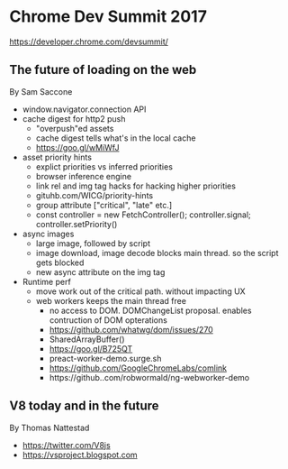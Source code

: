 # Chrome Dev Summit 2017
https://developer.chrome.com/devsummit/

## The future of loading on the web
By Sam Saccone

* window.navigator.connection API
* cache digest for http2 push
    * "overpush"ed assets
    * cache digest tells what's in the local cache
    * https://goo.gl/wMiWfJ
* asset priority hints
    * explict priorities vs inferred priorities
    * browser inference engine
    * link rel and img tag hacks for hacking higher priorities
    * gituhb.com/WICG/priority-hints
    * group attribute ["critical", "late" etc.]
    * const controller = new FetchController(); controller.signal; controller.setPriority()
* async images
    * large image, followed by script
    * image download, image decode blocks main thread. so the script gets blocked
    * new async attribute on the img tag
* Runtime perf
    * move work out of the critical path. without impacting UX
    * web workers keeps the main thread free
        * no access to DOM. DOMChangeList proposal. enables contruction of DOM opterations
        * https://github.com/whatwg/dom/issues/270
        * SharedArrayBuffer()
        * https://goo.gl/B725QT
        * preact-worker-demo.surge.sh
        * https://github.com/GoogleChromeLabs/comlink
        * https://github..com/robwormald/ng-webworker-demo

## V8 today and in the future
By Thomas Nattestad

* https://twitter.com/V8js
* https://vsproject.blogspot.com
